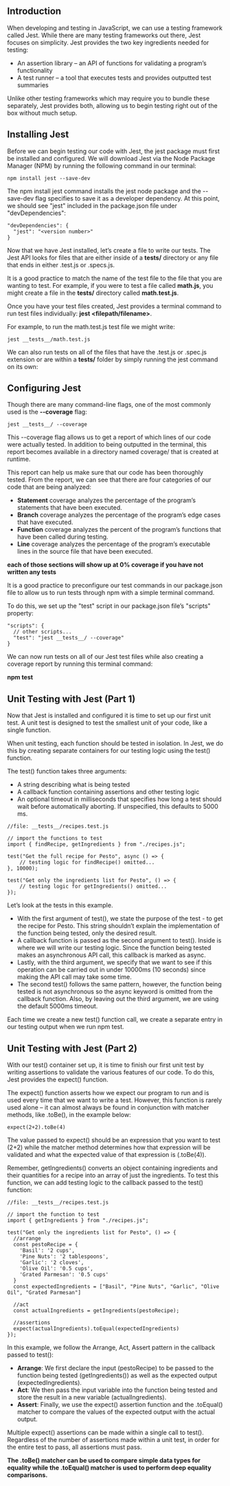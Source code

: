 ## Introduction

When developing and testing in JavaScript, we can use a testing framework called Jest. While there are many testing frameworks out there, Jest focuses on simplicity. Jest provides the two key ingredients needed for testing:

- An assertion library – an API of functions for validating a program’s functionality
- A test runner – a tool that executes tests and provides outputted test summaries

Unlike other testing frameworks which may require you to bundle these separately, Jest provides both, allowing us to begin testing right out of the box without much setup.


## Installing Jest

Before we can begin testing our code with Jest, the jest package must first be installed and configured. We will download Jest via the Node Package Manager (NPM) by running the following command in our terminal:

```
npm install jest --save-dev

```

The npm install jest command installs the jest node package and the --save-dev flag specifies to save it as a developer dependency. At this point, we should see "jest" included in the package.json file under "devDependencies":

```
"devDependencies": {
  "jest": "<version number>"
}
```

Now that we have Jest installed, let’s create a file to write our tests. The Jest API looks for files that are either inside of a **__tests__/** directory or any file that ends in either .test.js or .specs.js.

It is a good practice to match the name of the test file to the file that you are wanting to test. For example, if you were to test a file called **math.js**, you might create a file in the **__tests__/** directory called **math.test.js**.

Once you have your test files created, Jest provides a terminal command to run test files individually: **jest <filepath/filename>**. 

For example, to run the math.test.js test file we might write:

```
jest __tests__/math.test.js
```

We can also run tests on all of the files that have the .test.js or .spec.js extension or are within a **__tests__/** folder by simply running the jest command on its own:


## Configuring Jest

Though there are many command-line flags, one of the most commonly used is the **--coverage** flag:

```
jest __tests__/ --coverage
```

This --coverage flag allows us to get a report of which lines of our code were actually tested. In addition to being outputted in the terminal, this report becomes available in a directory named coverage/ that is created at runtime.

This report can help us make sure that our code has been thoroughly tested. From the report, we can see that there are four categories of our code that are being analyzed:

- **Statement** coverage analyzes the percentage of the program’s statements that have been executed.
- **Branch** coverage analyzes the percentage of the program’s edge cases that have executed.
- **Function** coverage analyzes the percent of the program’s functions that have been called during testing.
- **Line** coverage analyzes the percentage of the program’s executable lines in the source file that have been executed.

**each of those sections will show up at 0% coverage if you have not written any tests**

It is a good practice to preconfigure our test commands in our package.json file to allow us to run tests through npm with a simple terminal command.

To do this, we set up the "test" script in our package.json file’s "scripts" property:

```
"scripts": {
  // other scripts...
  "test": "jest __tests__/ --coverage"
}
```

We can now run tests on all of our Jest test files while also creating a coverage report by running this terminal command:

**npm test**

## Unit Testing with Jest (Part 1)

Now that Jest is installed and configured it is time to set up our first unit test. A unit test is designed to test the smallest unit of your code, like a single function.

When unit testing, each function should be tested in isolation. In Jest, we do this by creating separate containers for our testing logic using the test() function.

The test() function takes three arguments:

- A string describing what is being tested
- A callback function containing assertions and other testing logic
- An optional timeout in milliseconds that specifies how long a test should wait before automatically aborting. If unspecified, this defaults to 5000 ms.

```
//file: __tests__/recipes.test.js
 
// import the functions to test
import { findRecipe, getIngredients } from "./recipes.js"; 
 
test("Get the full recipe for Pesto", async () => {
    // testing logic for findRecipe() omitted...
}, 10000);
 
test("Get only the ingredients list for Pesto", () => {
    // testing logic for getIngredients() omitted...
});
```

Let’s look at the tests in this example.

- With the first argument of test(), we state the purpose of the test - to get the recipe for Pesto. This string shouldn’t explain the implementation of the function being tested, only the desired result.
- A callback function is passed as the second argument to test(). Inside is where we will write our testing logic. Since the function being tested makes an asynchronous API call, this callback is marked as async.
- Lastly, with the third argument, we specify that we want to see if this operation can be carried out in under 10000ms (10 seconds) since making the API call may take some time.
- The second test() follows the same pattern, however, the function being tested is not asynchronous so the async keyword is omitted from the callback function. Also, by leaving out the third argument, we are using the default 5000ms timeout.

Each time we create a new test() function call, we create a separate entry in our testing output when we run npm test. 

## Unit Testing with Jest (Part 2)

With our test() container set up, it is time to finish our first unit test by writing assertions to validate the various features of our code. To do this, Jest provides the expect() function.

The expect() function asserts how we expect our program to run and is used every time that we want to write a test. However, this function is rarely used alone – it can almost always be found in conjunction with matcher methods, like .toBe(), in the example below:

```
expect(2+2).toBe(4)
```

The value passed to expect() should be an expression that you want to test (2+2) while the matcher method determines how that expression will be validated and what the expected value of that expression is (.toBe(4)).

Remember, getIngredients() converts an object containing ingredients and their quantities for a recipe into an array of just the ingredients. To test this function, we can add testing logic to the callback passed to the test() function:

```
//file: __tests__/recipes.test.js
 
// import the function to test
import { getIngredients } from "./recipes.js"; 
 
test("Get only the ingredients list for Pesto", () => {
  //arrange
  const pestoRecipe = {
    'Basil': '2 cups',
    'Pine Nuts': '2 tablespoons',
    'Garlic': '2 cloves',
    'Olive Oil': '0.5 cups',
    'Grated Parmesan': '0.5 cups'
  }
  const expectedIngredients = ["Basil", "Pine Nuts", "Garlic", "Olive Oil", "Grated Parmesan"]
 
  //act
  const actualIngredients = getIngredients(pestoRecipe);
 
  //assertions
  expect(actualIngredients).toEqual(expectedIngredients)
});
```

In this example, we follow the Arrange, Act, Assert pattern in the callback passed to test():

- **Arrange**: We first declare the input (pestoRecipe) to be passed to the function being tested (getIngredients()) as well as the expected output (expectedIngredients).
- **Act**: We then pass the input variable into the function being tested and store the result in a new variable (actualIngredients).
- **Assert**: Finally, we use the expect() assertion function and the .toEqual() matcher to compare the values of the expected output with the actual output.

Multiple expect() assertions can be made within a single call to test(). Regardless of the number of assertions made within a unit test, in order for the entire test to pass, all assertions must pass.

**The .toBe() matcher can be used to compare simple data types for equality while the .toEqual() matcher is used to perform deep equality comparisons.**


